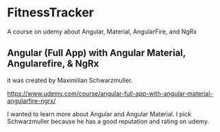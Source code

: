# FitnessTracker

A course on udemy about Angular, Material, AngularFire, and NgRx

## Angular (Full App) with Angular Material, Angularefire, & NgRx

it was created by Maximilian Schwarzmuller.

https://www.udemy.com/course/angular-full-app-with-angular-material-angularfire-ngrx/

I wanted to learn more about Angular and Angular Material. I pick Schwarzmuller because he has a good reputation and rating on udemy.
